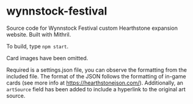 # wynnstock-festival
Source code for Wynnstock Festival custom Hearthstone expansion website. Built with Mithril.

To build, type `npm start`.

Card images have been omitted.

Required is a settings.json file, you can observe the formatting from the included file. The format of the JSON follows the formatting of in-game cards (see more info at https://hearthstonejson.com/). Additionally, an `artSource` field has been added to include a hyperlink to the original art source.